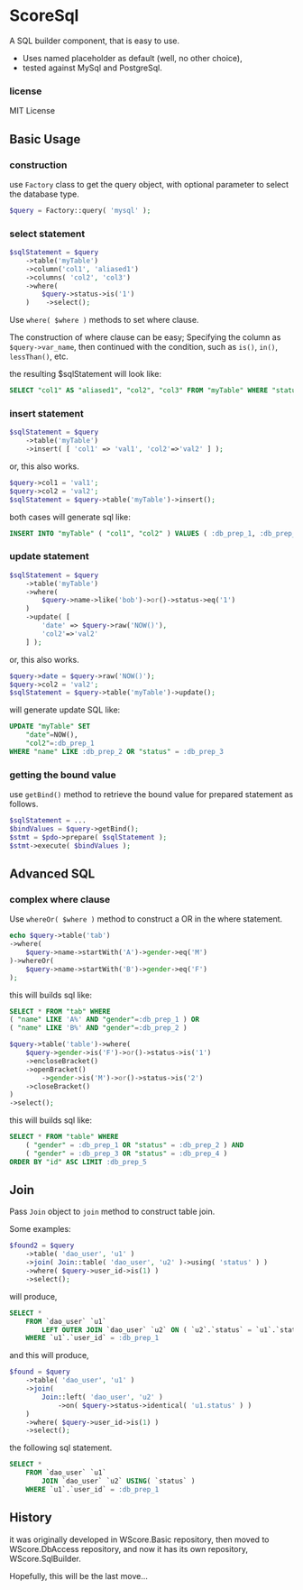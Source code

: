 ScoreSql
========

A SQL builder component, that is easy to use.

*   Uses named placeholder as default (well, no other choice),
*   tested against MySql and PostgreSql.


### license

MIT License


Basic Usage
-----------

### construction

use ```Factory``` class to get the query object, with
optional parameter to select the database type.

```php
$query = Factory::query( 'mysql' );
```

### select statement

```php
$sqlStatement = $query
    ->table('myTable')
    ->column('col1', 'aliased1')
    ->columns( 'col2', 'col3')
    ->where(
        $query->status->is('1')
    )    ->select();
```

Use ```where( $where )``` methods to set where clause.

The construction of where clause can be easy;
 Specifying the column as ```$query->var_name```, then
 continued with the condition, such as ```is()```, ```in()```,
 ```lessThan()```, etc.

the resulting $sqlStatement will look like:

```sql
SELECT "col1" AS "aliased1", "col2", "col3" FROM "myTable" WHERE "status" = :db_prep_1
```

### insert statement

```php
$sqlStatement = $query
    ->table('myTable')
    ->insert( [ 'col1' => 'val1', 'col2'=>'val2' ] );
```

or, this also works.

```php
$query->col1 = 'val1';
$query->col2 = 'val2';
$sqlStatement = $query->table('myTable')->insert();
```

both cases will generate sql like:

```sql
INSERT INTO "myTable" ( "col1", "col2" ) VALUES ( :db_prep_1, :db_prep_2 )
```

### update statement

```php
$sqlStatement = $query
    ->table('myTable')
    ->where(
        $query->name->like('bob')->or()->status->eq('1')
    )
    ->update( [
        'date' => $query->raw('NOW()'),
        'col2'=>'val2'
    ] );
```

or, this also works.

```php
$query->date = $query->raw('NOW()');
$query->col2 = 'val2';
$sqlStatement = $query->table('myTable')->update();
```

will generate update SQL like:

```sql
UPDATE "myTable" SET
    "date"=NOW(),
    "col2"=:db_prep_1
WHERE "name" LIKE :db_prep_2 OR "status" = :db_prep_3
```

### getting the bound value

use ```getBind()``` method to retrieve the bound value for
prepared statement as follows.

```php
$sqlStatement = ...
$bindValues = $query->getBind();
$stmt = $pdo->prepare( $sqlStatement );
$stmt->execute( $bindValues );
```

Advanced SQL
------------

### complex where clause

Use ```whereOr( $where )``` method to construct a OR
 in the where statement.

```php
echo $query->table('tab')
->where(
    $query->name->startWith('A')->gender->eq('M')
)->whereOr(
    $query->name->startWith('B')->gender->eq('F')
);
```

this will builds sql like:

```sql
SELECT * FROM "tab" WHERE
( "name" LIKE 'A%' AND "gender"=:db_prep_1 ) OR
( "name" LIKE 'B%' AND "gender"=:db_prep_2 )
```


```php
$query->table('table')->where(
    $query->gender->is('F')->or()->status->is('1')
    ->encloseBracket()
    ->openBracket()
        ->gender->is('M')->or()->status->is('2')
    ->closeBracket()
)
->select();
```

this will builds sql like:

```sql
SELECT * FROM "table" WHERE
    ( "gender" = :db_prep_1 OR "status" = :db_prep_2 ) AND
    ( "gender" = :db_prep_3 OR "status" = :db_prep_4 )
ORDER BY "id" ASC LIMIT :db_prep_5
```



Join
----

Pass ```Join``` object to ```join``` method to construct
 table join.

Some examples:


```php
$found2 = $query
    ->table( 'dao_user', 'u1' )
    ->join( Join::table( 'dao_user', 'u2' )->using( 'status' ) )
    ->where( $query->user_id->is(1) )
    ->select();
```

will produce,

```sql
SELECT *
    FROM `dao_user` `u1`
        LEFT OUTER JOIN `dao_user` `u2` ON ( `u2`.`status` = `u1`.`status` )
    WHERE `u1`.`user_id` = :db_prep_1
```

and this will produce,

```php
$found = $query
    ->table( 'dao_user', 'u1' )
    ->join(
        Join::left( 'dao_user', 'u2' )
            ->on( $query->status->identical( 'u1.status' ) )
    )
    ->where( $query->user_id->is(1) )
    ->select();
```

the following sql statement.

```sql
SELECT *
    FROM `dao_user` `u1`
        JOIN `dao_user` `u2` USING( `status` )
    WHERE `u1`.`user_id` = :db_prep_1
```


History
-------

it was originally developed in WScore.Basic repository, then
 moved to WScore.DbAccess repository, and now it has its own
 repository, WScore.SqlBuilder.

Hopefully, this will be the last move...